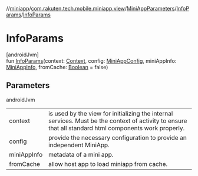 //[miniapp](../../../../index.md)/[com.rakuten.tech.mobile.miniapp.view](../../index.md)/[MiniAppParameters](../index.md)/[InfoParams](index.md)/[InfoParams](-info-params.md)

# InfoParams

[androidJvm]\
fun [InfoParams](-info-params.md)(context: [Context](https://developer.android.com/reference/kotlin/android/content/Context.html), config: [MiniAppConfig](../../-mini-app-config/index.md), miniAppInfo: [MiniAppInfo](../../../com.rakuten.tech.mobile.miniapp/-mini-app-info/index.md), fromCache: [Boolean](https://kotlinlang.org/api/latest/jvm/stdlib/kotlin/-boolean/index.html) = false)

## Parameters

androidJvm

| | |
|---|---|
| context | is used by the view for initializing the internal services. Must be the context of activity to ensure that all standard html components work properly. |
| config | provide the necessary configuration to provide an independent MiniApp. |
| miniAppInfo | metadata of a mini app. |
| fromCache | allow host app to load miniapp from cache. |
